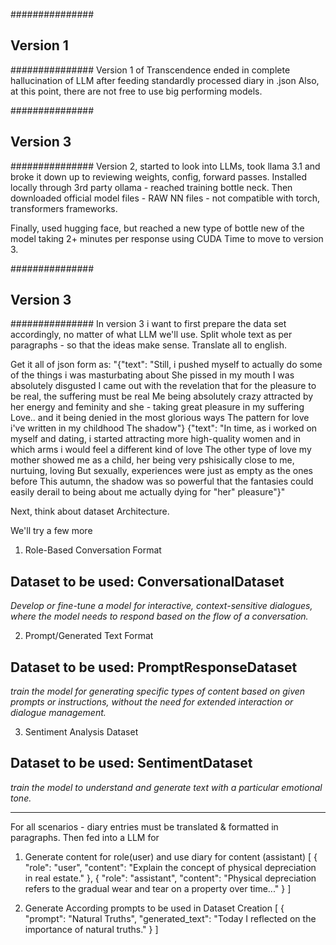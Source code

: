 ###############
## Version 1 ##
###############
Version 1 of Transcendence ended in complete hallucination of LLM after feeding standardly processed diary in .json
Also, at this point, there are not free to use big performing models.

###############
## Version 3 ##
###############
Version 2, started to look into LLMs, took llama 3.1 and broke it down up to reviewing weights, config, forward passes.
Installed locally through 3rd party ollama - reached training bottle neck.
Then downloaded official model files - RAW NN files - not compatible with torch, transformers frameworks.

Finally, used hugging face, but reached a new type of bottle new of the model taking 2+ minutes per response using CUDA
Time to move to version 3.

###############
## Version 3 ##
###############
In version 3 i want to first prepare the data set accordingly, no matter of what LLM we'll use.
Split whole text as per paragraphs - so that the ideas make sense.
Translate all to english.

Get it all of json form as:
"{"text": "Still, i pushed myself to actually do some of the things i was masturbating about She pissed in my mouth I was absolutely disgusted I came out with the revelation that for the pleasure to be real, the suffering must be real Me being absolutely crazy attracted by her energy and feminity and she - taking great pleasure in my suffering Love.. and it being denied in the most glorious ways The pattern for love i've written in my childhood The shadow"}
{"text": "In time, as i worked on myself and dating, i started attracting more high-quality women and in which arms i would feel a different kind of love The other type of love my mother showed me as a child, her being very pshisically close to me, nurtuing, loving But sexually, experiences were just as empty as the ones before This autumn, the shadow was so powerful that the fantasies could easily derail to being about me actually dying for \"her\" pleasure"}"

Next, think about dataset Architecture.

We'll try a few more

1. Role-Based Conversation Format 
## Dataset to be used: ConversationalDataset
*Develop or fine-tune a model for interactive, context-sensitive dialogues, where the model needs to respond based on the flow of a conversation.*

2. Prompt/Generated Text Format
## Dataset to be used: PromptResponseDataset
*train the model for generating specific types of content based on given prompts or instructions, without the need for extended interaction or dialogue management.*

3. Sentiment Analysis Dataset
## Dataset to be used: SentimentDataset
*train the model to understand and generate text with a particular emotional tone.*

-------------------------------

For all scenarios - diary entries must be translated & formatted in paragraphs.
Then fed into a LLM for

1. Generate content for role(user) and use diary for content (assistant) 
[
    {
        "role": "user",
        "content": "Explain the concept of physical depreciation in real estate."
    },
    {
        "role": "assistant",
        "content": "Physical depreciation refers to the gradual wear and tear on a property over time..."
    }
]

2. Generate According prompts to be used in Dataset Creation
[
    {
        "prompt": "Natural Truths",
        "generated_text": "Today I reflected on the importance of natural truths."
    }
]

